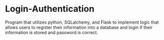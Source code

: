 # Login-Authentication
Program that utilizes python, SQLalchemy, and Flask to implement logic that allows users to register their information into a database and login if their information is stored and password is correct. 
